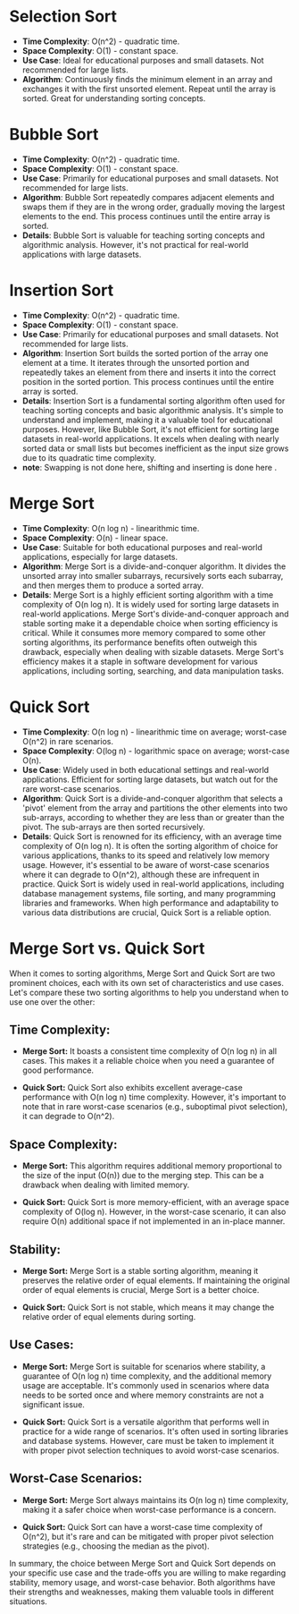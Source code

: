 # Selection Sort
- **Time Complexity**: O(n^2) - quadratic time.
- **Space Complexity**: O(1) - constant space.
- **Use Case**: Ideal for educational purposes and small datasets. Not recommended for large lists.
- **Algorithm**: Continuously finds the minimum element in an array and exchanges it with the first unsorted element. Repeat until the array is sorted. Great for understanding sorting concepts.


# Bubble Sort
- **Time Complexity**: O(n^2) - quadratic time.
- **Space Complexity**: O(1) - constant space.
- **Use Case**: Primarily for educational purposes and small datasets. Not recommended for large lists.
- **Algorithm**: Bubble Sort repeatedly compares adjacent elements and swaps them if they are in the wrong order, gradually moving the largest elements to the end. This process continues until the entire array is sorted.
- **Details**: Bubble Sort is valuable for teaching sorting concepts and algorithmic analysis. However, it's not practical for real-world applications with large datasets.


# Insertion Sort
- **Time Complexity**: O(n^2) - quadratic time.
- **Space Complexity**: O(1) - constant space.
- **Use Case**: Primarily for educational purposes and small datasets. Not recommended for large lists.
- **Algorithm**: Insertion Sort builds the sorted portion of the array one element at a time. It iterates through the unsorted portion and repeatedly takes an element from there and inserts it into the correct position in the sorted portion. This process continues until the entire array is sorted.
- **Details**: Insertion Sort is a fundamental sorting algorithm often used for teaching sorting concepts and basic algorithmic analysis. It's simple to understand and implement, making it a valuable tool for educational purposes. However, like Bubble Sort, it's not efficient for sorting large datasets in real-world applications. It excels when dealing with nearly sorted data or small lists but becomes inefficient as the input size grows due to its quadratic time complexity.
- **note**: Swapping is not done here, shifting and inserting is done here .



# Merge Sort

- **Time Complexity**: O(n log n) - linearithmic time.
- **Space Complexity**: O(n) - linear space.
- **Use Case**: Suitable for both educational purposes and real-world applications, especially for large datasets.
- **Algorithm**: Merge Sort is a divide-and-conquer algorithm. It divides the unsorted array into smaller subarrays, recursively sorts each subarray, and then merges them to produce a sorted array.
- **Details**: Merge Sort is a highly efficient sorting algorithm with a time complexity of O(n log n). It is widely used for sorting large datasets in real-world applications. Merge Sort's divide-and-conquer approach and stable sorting make it a dependable choice when sorting efficiency is critical. While it consumes more memory compared to some other sorting algorithms, its performance benefits often outweigh this drawback, especially when dealing with sizable datasets. Merge Sort's efficiency makes it a staple in software development for various applications, including sorting, searching, and data manipulation tasks.

# Quick Sort

- **Time Complexity**: O(n log n) - linearithmic time on average; worst-case O(n^2) in rare scenarios.
- **Space Complexity**: O(log n) - logarithmic space on average; worst-case O(n).
- **Use Case**: Widely used in both educational settings and real-world applications. Efficient for sorting large datasets, but watch out for the rare worst-case scenarios.
- **Algorithm**: Quick Sort is a divide-and-conquer algorithm that selects a 'pivot' element from the array and partitions the other elements into two sub-arrays, according to whether they are less than or greater than the pivot. The sub-arrays are then sorted recursively.
- **Details**: Quick Sort is renowned for its efficiency, with an average time complexity of O(n log n). It is often the sorting algorithm of choice for various applications, thanks to its speed and relatively low memory usage. However, it's essential to be aware of worst-case scenarios where it can degrade to O(n^2), although these are infrequent in practice. Quick Sort is widely used in real-world applications, including database management systems, file sorting, and many programming libraries and frameworks. When high performance and adaptability to various data distributions are crucial, Quick Sort is a reliable option.




# Merge Sort vs. Quick Sort

When it comes to sorting algorithms, Merge Sort and Quick Sort are two prominent choices, each with its own set of characteristics and use cases. Let's compare these two sorting algorithms to help you understand when to use one over the other:

## Time Complexity:

- **Merge Sort:** It boasts a consistent time complexity of O(n log n) in all cases. This makes it a reliable choice when you need a guarantee of good performance.

- **Quick Sort:** Quick Sort also exhibits excellent average-case performance with O(n log n) time complexity. However, it's important to note that in rare worst-case scenarios (e.g., suboptimal pivot selection), it can degrade to O(n^2).

## Space Complexity:

- **Merge Sort:** This algorithm requires additional memory proportional to the size of the input (O(n)) due to the merging step. This can be a drawback when dealing with limited memory.

- **Quick Sort:** Quick Sort is more memory-efficient, with an average space complexity of O(log n). However, in the worst-case scenario, it can also require O(n) additional space if not implemented in an in-place manner.

## Stability:

- **Merge Sort:** Merge Sort is a stable sorting algorithm, meaning it preserves the relative order of equal elements. If maintaining the original order of equal elements is crucial, Merge Sort is a better choice.

- **Quick Sort:** Quick Sort is not stable, which means it may change the relative order of equal elements during sorting.

## Use Cases:

- **Merge Sort:** Merge Sort is suitable for scenarios where stability, a guarantee of O(n log n) time complexity, and the additional memory usage are acceptable. It's commonly used in scenarios where data needs to be sorted once and where memory constraints are not a significant issue.

- **Quick Sort:** Quick Sort is a versatile algorithm that performs well in practice for a wide range of scenarios. It's often used in sorting libraries and database systems. However, care must be taken to implement it with proper pivot selection techniques to avoid worst-case scenarios.

## Worst-Case Scenarios:

- **Merge Sort:** Merge Sort always maintains its O(n log n) time complexity, making it a safer choice when worst-case performance is a concern.

- **Quick Sort:** Quick Sort can have a worst-case time complexity of O(n^2), but it's rare and can be mitigated with proper pivot selection strategies (e.g., choosing the median as the pivot).

In summary, the choice between Merge Sort and Quick Sort depends on your specific use case and the trade-offs you are willing to make regarding stability, memory usage, and worst-case behavior. Both algorithms have their strengths and weaknesses, making them valuable tools in different situations.
